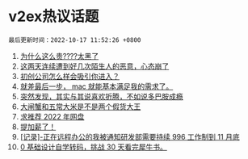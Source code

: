 # v2ex热议话题

`最后更新时间：2022-10-17 11:52:26 +0800`

1. [为什么这么贵????太黑了](https://www.v2ex.com/t/887277)
1. [这两天连续遭到好几次陌生人的恶意，心态崩了](https://www.v2ex.com/t/887394)
1. [初创公司怎么样会吸引你进入？](https://www.v2ex.com/t/887365)
1. [就差最后一步， mac 就能基本满足我的需求了。](https://www.v2ex.com/t/887305)
1. [突然发现，其实与其说喜欢折腾，不如说多巴胺成瘾](https://www.v2ex.com/t/887301)
1. [大闸蟹和五常大米是不是两个假货大王](https://www.v2ex.com/t/887422)
1. [求推荐 2022 年网盘](https://www.v2ex.com/t/887297)
1. [提加薪了！](https://www.v2ex.com/t/887408)
1. [[记录]-正在远程办公的我被通知研发部需要持续 996 工作制到 11 月底](https://www.v2ex.com/t/887312)
1. [0 基础设计自学转码，挑战 30 天看完犀牛书。](https://www.v2ex.com/t/887364)

